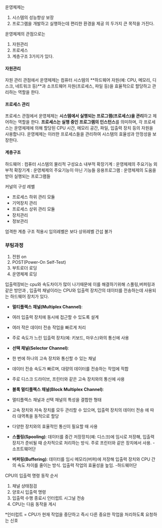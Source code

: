 
운영체제는 
1. 시스템의 성능향상 보장
2. 프로그램을 개발하고 실행하는데 편리한 환경을 제공
의 두가지 큰 목적을 가진다.

운영체제의 관점으로는

1. 자원관리
2. 프로세스
3. 계층구조
3가지가 있다.

#### 자원관리
자원 관리 관점에서 운영체제는 컴퓨터 시스템의
**하드웨어 자원(예: CPU, 메모리, 디스크, 네트워크 등)**과 
소프트웨어 자원(프로세스, 파일 등)을 효율적으로 할당하고 관리하는 역할을 한다.

#### 프로세스 관리
프로세스 관점에서 운영체제는 **시스템에서 실행되는 프로그램(프로세스)을 관리**하고 제어하는 역할을 한다. 
**프로세스는 실행 중인 프로그램의 인스턴스**를 의미하며, 각 프로세스는 운영체제에 의해 할당된 CPU 시간, 메모리 공간, 파일, 입출력 장치 등의 자원을 사용합니다. 운영체제는 이러한 프로세스들을 관리하여 시스템의 효율성과 안정성을 보장한다.


#### 계층구조

하드웨어 : 컴퓨터 시스템의 물리적 구성요소
내부적 확장기계 : 운영체제의 주요기능
외부적 확장기계 : 운영체제의 주요기능이 아닌 기능들
응용프로그램 : 운영체제의 도움을 받아 실행되는 프로그램들

커널의 구성 레벨
- 프로세스 하위 관리 모듈
- 기억장치 관리
- 프로세스 상위 관리 모듈
- 장치관리
- 정보관리

엄격한 계층 구조 적용시 임의레벨은 보다 상위레벨 간섭 불가


### 부팅과정

1. 전원 on
2. POST(Power-On Self-Test)
3. 부트로더 로딩
4. 운영체제 로딩

입출력장비는 cpu와 속도차이가 많이 나기때문에 이를 해결하기위해 스풀링,버퍼링과 같은 방안과 , 입출력 채널이라는 CPU와 입출력 장치간의 데이터를 전송하는데 사용되는 하드웨어 장치가 있다.

- **멀티플렉스 채널(Multiplex Channel)**:
- 여러 입출력 장치에 동시에 접근할 수 있도록 설계
- 여러 작은 데이터 전송 작업을 빠르게 처리
- 주로 속도가 느린 입출력 장치(예: 키보드, 마우스)와의 통신에 사용

- **선택 채널(Selector Channel)**:
- 한 번에 하나의 고속 장치와 통신할 수 있는 채널
- 데이터 전송 속도가 빠르며, 대량의 데이터를 전송하는 작업에 적합
- 주로 디스크 드라이브, 프린터와 같은 고속 장치와의 통신에 사용


- **블록 멀티플렉스 채널(Block Multiplex Channel)**:
- 멀티플렉스 채널과 선택 채널의 특성을 결합한 형태
- 고속 장치와 저속 장치를 모두 관리할 수 있으며, 입출력 장치의 데이터 전송 에 따라 대역폭을 동적으로 할당
 - 다양한 장치와의 효율적인 통신이 필요할 때 사용

- **스풀링(Spooling)**: 데이터를 중간 저장장치(예: 디스크)에 임시로 저장해, 입출력 장치가 준비될 때 순차적으로 처리하는 방식. 주로 프린터와 같은 장치에서 사용.
-소프트웨어단

- **버퍼링(Buffering)**: 데이터를 임시 메모리(버퍼)에 저장해 입출력 장치와 CPU 간의 속도 차이를 줄이는 방식. 입출력 작업의 효율성을 높임.
-하드웨어단

CPU의 입출력 명령 동작 순서
1. 채널 상태점검
2. 양호시 입출력 명령
3. 입출력 수행 종료시 인터럽트 시그널 전송
4. CPU는 다음 동작을 게시

*인터럽트 =  CPU가 현재 작업을 중단하고 즉시 다른 중요한 작업을 처리하도록 요청하는 신호